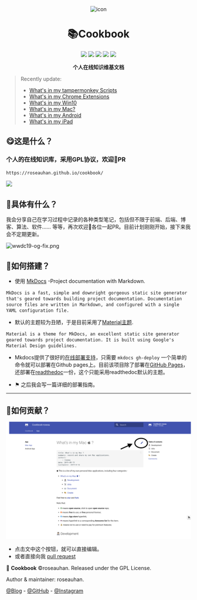 <div align="center">

<img src="https://i.loli.net/2019/08/09/2f3NUxKFjvGqeZ4.png" width="160px" alt="icon" />

<h1> 📚Cookbook  </h1>

[![](https://flat.badgen.net/badge/github/github?icon)](https://github.com/RoseauHan/cookbook)
[![](https://badgen.net/badge/readthedoc/pass/yellow)](https://roseau-cookbook.readthedocs.io)
[![](https://img.shields.io/github/last-commit/roseauhan/cookbook/gh-pages)](https://github.com/RoseauHan/cookbook/tree/gh-pages)
[![](https://badgen.net/twitter/follow/roseauhan)](https://twitter.com/roseauhan)
[![](https://img.shields.io/github/license/RoseauHan/cookbook)](https://github.com/RoseauHan/cookbook/tree/master/LICENSE)


**个人在线知识维基文档**

</div>

> Recently update: 
> - [What's in my tampermonkey Scripts](https://roseauhan.github.io/cookbook/app/Whats-in-my-tampermonkey)
> - [What's in my Chrome Extensions](https://roseauhan.github.io/cookbook/app/Whats-in-my-Chrome-extensions)
> - [What's in my Win10](https://roseauhan.github.io/cookbook/app/Whats-in-my-Win10)
> - [What's in my Mac?](https://roseauhan.github.io/cookbook/app/Whats-in-my-Mac/)
> - [What's in my Android](https://roseauhan.github.io/cookbook/app/Whats-in-my-Android)
> - [What's in my iPad](https://roseauhan.github.io/cookbook/app/Whats-in-my-iPad)


## 😋这是什么？

### 个人的在线知识库，采用GPL协议，欢迎👏PR

```
https://roseauhan.github.io/cookbook/
```

![](https://i.loli.net/2019/08/09/Z9iGLzEN7bmJgsx.png)

## 🤯具体有什么？

我会分享自己在学习过程中记录的各种类型笔记，包括但不限于前端、后端、博客、算法、软件…… 等等，再次欢迎👏各位一起PR。目前计划刚刚开始，接下来我会不定期更新。

![wwdc19-og-fix.png](https://i.loli.net/2019/08/09/gQ4tmo6idskz87x.png)

## 🧐如何搭建？

- 使用 [MkDocs](https://github.com/mkdocs/mkdocs/) -Project documentation with Markdown.

```
MkDocs is a fast, simple and downright gorgeous static site generator that's geared towards building project documentation. Documentation source files are written in Markdown, and configured with a single YAML configuration file.
```

- 默认的主题较为丑陋，于是目前采用了[Material主题](https://squidfunk.github.io/mkdocs-material/).
```
Material is a theme for MkDocs, an excellent static site generator geared towards project documentation. It is built using Google's Material Design guidelines.
```


- Mkdocs提供了很好的[在线部署支持](https://www.mkdocs.org/user-guide/deploying-your-docs/#deploying-your-docs)，只需要
`mkdocs gh-deploy`
一个简单的命令就可以部署在Github pages上。目前该项目除了部署在[GitHub Pages](https://roseauhan.github.io/cookbook/)，还部署在[readthedoc](https://roseau-cookbook.readthedocs.io)一份，这个只能采用readthedoc默认的主题。

- ⚑ 之后我会写一篇详细的部署指南。

---
## 🧐如何贡献？

![pic](https://raw.githubusercontent.com/RoseauHan/upic-upload/master/ScreenShot.png)
- 点击文中这个按钮，就可以直接编辑。
- 或者直接向我 [pull request](https://github.com/RoseauHan/cookbook/)

📒 **Cookbook** ©roseauhan. Released under the GPL License.

Author & maintainer: roseauhan.

[@Blog](https://roseauhan.github.io/) - [@GitHub](https://github.com/roseauhan) - [@Instagram](https://instagram.com/roseauhan)
